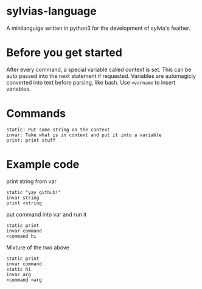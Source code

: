 # sylvias-language

A minilanguige written in python3 for the development of sylvia's feather.

# Before you get started
After every command, a special variable called context is set. This can be auto passed into the next statement if requested. Variables are automagicly converted into text before parsing, like bash. Use `<varname` to insert variables. 

# Commands

```
static: Put some string on the context
invar: Take what is in context and put it into a variable
print: print stuff
```

# Example code

print string from var
```
static "yay github!"
invar string
print <string
```
put command into var and run it
```
static print
invar command
<command hi
```
Mixture of the two above
```
static print
invar command
static hi
invar arg
<command <arg
```
